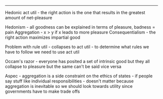

----
Hedonic act util - the right action is the one that results in the greatest amount of net-pleasure

Hedonism - all goodness can be explained in terms of pleasure, badness = pain
Aggregation - x > y if x leads to more pleasure
Consequentialism - the right action maximizes impartial good

Problem with rule util - collapses to act util - to determine what rules we have to follow we need to use act util

Occam's razor - everyone has posited a set of intrinsic good but they all collapse to pleasure but the same can't be said vice versa

Aspec - aggregation is a side constraint on the ethics of states - if people say stuff like individual responsibilities - doesn't matter because aggregation is inevitable so we should look towards utility since governments have to make trade offs